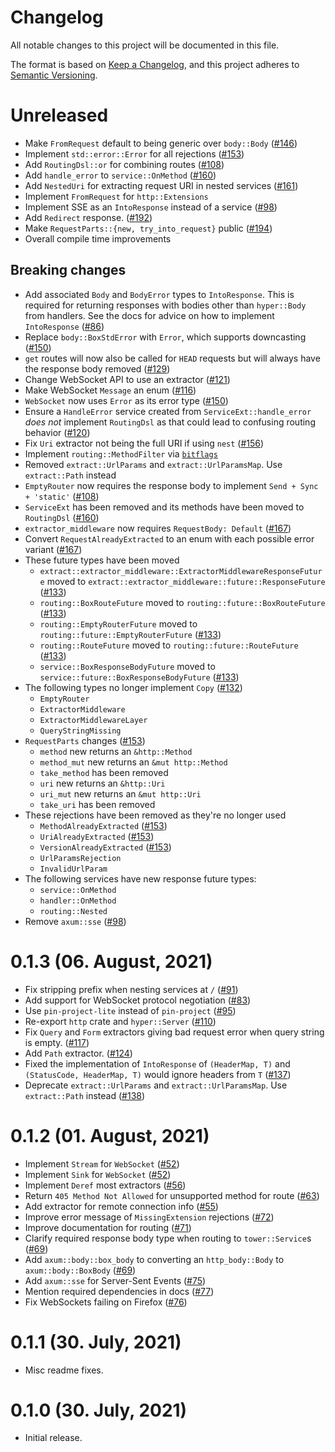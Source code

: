 # Changelog

All notable changes to this project will be documented in this file.

The format is based on [Keep a Changelog](https://keepachangelog.com/en/1.0.0/),
and this project adheres to [Semantic Versioning](https://semver.org/spec/v2.0.0.html).

# Unreleased

- Make `FromRequest` default to being generic over `body::Body` ([#146](https://github.com/tokio-rs/axum/pull/146))
- Implement `std::error::Error` for all rejections ([#153](https://github.com/tokio-rs/axum/pull/153))
- Add `RoutingDsl::or` for combining routes ([#108](https://github.com/tokio-rs/axum/pull/108))
- Add `handle_error` to `service::OnMethod` ([#160](https://github.com/tokio-rs/axum/pull/160))
- Add `NestedUri` for extracting request URI in nested services ([#161](https://github.com/tokio-rs/axum/pull/161))
- Implement `FromRequest` for `http::Extensions`
- Implement SSE as an `IntoResponse` instead of a service ([#98](https://github.com/tokio-rs/axum/pull/98))
- Add `Redirect` response. ([#192](https://github.com/tokio-rs/axum/pull/192))
- Make `RequestParts::{new, try_into_request}` public ([#194](https://github.com/tokio-rs/axum/pull/194))
- Overall compile time improvements

## Breaking changes

- Add associated `Body` and `BodyError` types to `IntoResponse`. This is
  required for returning responses with bodies other than `hyper::Body` from
  handlers. See the docs for advice on how to implement `IntoResponse` ([#86](https://github.com/tokio-rs/axum/pull/86))
- Replace `body::BoxStdError` with `Error`, which supports downcasting ([#150](https://github.com/tokio-rs/axum/pull/150))
- `get` routes will now also be called for `HEAD` requests but will always have
  the response body removed ([#129](https://github.com/tokio-rs/axum/pull/129))
- Change WebSocket API to use an extractor ([#121](https://github.com/tokio-rs/axum/pull/121))
- Make WebSocket `Message` an enum ([#116](https://github.com/tokio-rs/axum/pull/116))
- `WebSocket` now uses `Error` as its error type ([#150](https://github.com/tokio-rs/axum/pull/150))
- Ensure a `HandleError` service created from `ServiceExt::handle_error`
  _does not_ implement `RoutingDsl` as that could lead to confusing routing
  behavior ([#120](https://github.com/tokio-rs/axum/pull/120))
- Fix `Uri` extractor not being the full URI if using `nest` ([#156](https://github.com/tokio-rs/axum/pull/156))
- Implement `routing::MethodFilter` via [`bitflags`](https://crates.io/crates/bitflags)
- Removed `extract::UrlParams` and `extract::UrlParamsMap`. Use `extract::Path` instead
- `EmptyRouter` now requires the response body to implement `Send + Sync + 'static'` ([#108](https://github.com/tokio-rs/axum/pull/108))
- `ServiceExt` has been removed and its methods have been moved to `RoutingDsl` ([#160](https://github.com/tokio-rs/axum/pull/160))
- `extractor_middleware` now requires `RequestBody: Default` ([#167](https://github.com/tokio-rs/axum/pull/167))
- Convert `RequestAlreadyExtracted` to an enum with each possible error variant ([#167](https://github.com/tokio-rs/axum/pull/167))
- These future types have been moved
    - `extract::extractor_middleware::ExtractorMiddlewareResponseFuture` moved
      to `extract::extractor_middleware::future::ResponseFuture` ([#133](https://github.com/tokio-rs/axum/pull/133))
    - `routing::BoxRouteFuture` moved to `routing::future::BoxRouteFuture` ([#133](https://github.com/tokio-rs/axum/pull/133))
    - `routing::EmptyRouterFuture` moved to `routing::future::EmptyRouterFuture` ([#133](https://github.com/tokio-rs/axum/pull/133))
    - `routing::RouteFuture` moved to `routing::future::RouteFuture` ([#133](https://github.com/tokio-rs/axum/pull/133))
    - `service::BoxResponseBodyFuture` moved to `service::future::BoxResponseBodyFuture` ([#133](https://github.com/tokio-rs/axum/pull/133))
- The following types no longer implement `Copy` ([#132](https://github.com/tokio-rs/axum/pull/132))
    - `EmptyRouter`
    - `ExtractorMiddleware`
    - `ExtractorMiddlewareLayer`
    - `QueryStringMissing`
- `RequestParts` changes ([#153](https://github.com/tokio-rs/axum/pull/153))
    - `method` new returns an `&http::Method`
    - `method_mut` new returns an `&mut http::Method`
    - `take_method` has been removed
    - `uri` new returns an `&http::Uri`
    - `uri_mut` new returns an `&mut http::Uri`
    - `take_uri` has been removed
- These rejections have been removed as they're no longer used
    - `MethodAlreadyExtracted` ([#153](https://github.com/tokio-rs/axum/pull/153))
    - `UriAlreadyExtracted` ([#153](https://github.com/tokio-rs/axum/pull/153))
    - `VersionAlreadyExtracted` ([#153](https://github.com/tokio-rs/axum/pull/153))
    - `UrlParamsRejection`
    - `InvalidUrlParam`
- The following services have new response future types:
    - `service::OnMethod`
    - `handler::OnMethod`
    - `routing::Nested`
- Remove `axum::sse` ([#98](https://github.com/tokio-rs/axum/pull/98))

# 0.1.3 (06. August, 2021)

- Fix stripping prefix when nesting services at `/` ([#91](https://github.com/tokio-rs/axum/pull/91))
- Add support for WebSocket protocol negotiation ([#83](https://github.com/tokio-rs/axum/pull/83))
- Use `pin-project-lite` instead of `pin-project` ([#95](https://github.com/tokio-rs/axum/pull/95))
- Re-export `http` crate and `hyper::Server` ([#110](https://github.com/tokio-rs/axum/pull/110))
- Fix `Query` and `Form` extractors giving bad request error when query string is empty. ([#117](https://github.com/tokio-rs/axum/pull/117))
- Add `Path` extractor. ([#124](https://github.com/tokio-rs/axum/pull/124))
- Fixed the implementation of `IntoResponse` of `(HeaderMap, T)` and `(StatusCode, HeaderMap, T)` would ignore headers from `T` ([#137](https://github.com/tokio-rs/axum/pull/137))
- Deprecate `extract::UrlParams` and `extract::UrlParamsMap`. Use `extract::Path` instead ([#138](https://github.com/tokio-rs/axum/pull/138))

# 0.1.2 (01. August, 2021)

- Implement `Stream` for `WebSocket` ([#52](https://github.com/tokio-rs/axum/pull/52))
- Implement `Sink` for `WebSocket` ([#52](https://github.com/tokio-rs/axum/pull/52))
- Implement `Deref` most extractors ([#56](https://github.com/tokio-rs/axum/pull/56))
- Return `405 Method Not Allowed` for unsupported method for route ([#63](https://github.com/tokio-rs/axum/pull/63))
- Add extractor for remote connection info ([#55](https://github.com/tokio-rs/axum/pull/55))
- Improve error message of `MissingExtension` rejections ([#72](https://github.com/tokio-rs/axum/pull/72))
- Improve documentation for routing ([#71](https://github.com/tokio-rs/axum/pull/71))
- Clarify required response body type when routing to `tower::Service`s ([#69](https://github.com/tokio-rs/axum/pull/69))
- Add `axum::body::box_body` to converting an `http_body::Body` to `axum::body::BoxBody` ([#69](https://github.com/tokio-rs/axum/pull/69))
- Add `axum::sse` for Server-Sent Events ([#75](https://github.com/tokio-rs/axum/pull/75))
- Mention required dependencies in docs ([#77](https://github.com/tokio-rs/axum/pull/77))
- Fix WebSockets failing on Firefox ([#76](https://github.com/tokio-rs/axum/pull/76))

# 0.1.1 (30. July, 2021)

- Misc readme fixes.

# 0.1.0 (30. July, 2021)

- Initial release.
